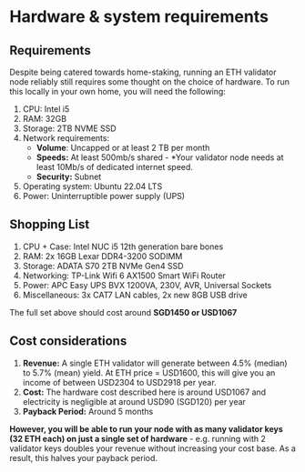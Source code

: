 # Hardware & system requirements

## Requirements

Despite being catered towards home-staking, running an ETH validator node reliably still requires some thought on the choice of hardware. To run this locally in your own home, you will need the following:

1. CPU: Intel i5
2. RAM: 32GB&#x20;
3. Storage: 2TB NVME SSD
4. Network requirements:&#x20;
   * **Volume**: Uncapped or at least 2 TB per month&#x20;
   * **Speeds:** At least 500mb/s shared - \*Your validator node needs at least 10Mb/s of dedicated internet speed.&#x20;
   * **Security:** Subnet
5. Operating system: Ubuntu 22.04 LTS
6. Power: Uninterruptible power supply (UPS)

## Shopping List

1. CPU + Case: Intel NUC i5 12th generation bare bones
2. RAM: 2x 16GB Lexar DDR4-3200 SODIMM&#x20;
3. Storage: ADATA S70 2TB NVMe Gen4 SSD
4. Networking: TP-Link Wifi 6 AX1500 Smart WiFi Router
5. Power: APC Easy UPS BVX 1200VA, 230V, AVR, Universal Sockets
6. Miscellaneous: 3x CAT7 LAN cables, 2x new 8GB USB drive

The full set above should cost around **SGD1450 or USD1067**

## Cost considerations

1. **Revenue:** A single ETH validator will generate between 4.5% (median) to 5.7% (mean) yield. At ETH price = USD1600, this will give you an income of between USD2304 to USD2918 per year.
2. **Cost:** The hardware cost described here is around USD1067 and electricity is negligible at around USD90 (SGD120) per year
3. **Payback Period:** Around 5 months

**However, you will be able to run your node with as many validator keys (32 ETH each) on just a single set of hardware** - e.g. running with 2 validator keys doubles your revenue without increasing your cost base. As a result, this halves your payback period.
